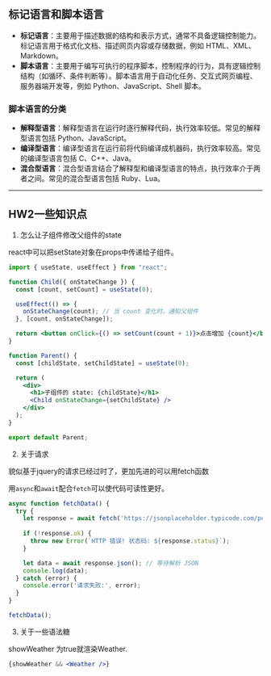 ## 标记语言和脚本语言
- **标记语言**：主要用于描述数据的结构和表示方式，通常不具备逻辑控制能力。标记语言用于格式化文档、描述网页内容或存储数据，例如 HTML、XML、Markdown。
- **脚本语言**：主要用于编写可执行的程序脚本，控制程序的行为，具有逻辑控制结构（如循环、条件判断等）。脚本语言用于自动化任务、交互式网页编程、服务器端开发等，例如 Python、JavaScript、Shell 脚本。

### 脚本语言的分类
- **解释型语言**：解释型语言在运行时逐行解释代码，执行效率较低。常见的解释型语言包括 Python、JavaScript。
- **编译型语言**：编译型语言在运行前将代码编译成机器码，执行效率较高。常见的编译型语言包括 C、C++、Java。
- **混合型语言**：混合型语言结合了解释型和编译型语言的特点，执行效率介于两者之间。常见的混合型语言包括 Ruby、Lua。

---

## HW2一些知识点

1. 怎么让子组件修改父组件的state

react中可以把setState对象在props中传递给子组件。

```jsx
import { useState, useEffect } from "react";

function Child({ onStateChange }) {
  const [count, setCount] = useState(0);

  useEffect(() => {
    onStateChange(count); // 当 count 变化时，通知父组件
  }, [count, onStateChange]);

  return <button onClick={() => setCount(count + 1)}>点击增加 {count}</button>;
}

function Parent() {
  const [childState, setChildState] = useState(0);

  return (
    <div>
      <h1>子组件的 state: {childState}</h1>
      <Child onStateChange={setChildState} />
    </div>
  );
}

export default Parent;
```

2. 关于请求

貌似基于jquery的请求已经过时了，更加先进的可以用fetch函数

用`async`和`await`配合`fetch`可以使代码可读性更好。
```jsx
async function fetchData() {
  try {
    let response = await fetch('https://jsonplaceholder.typicode.com/posts/1');
    
    if (!response.ok) {
      throw new Error(`HTTP 错误! 状态码: ${response.status}`);
    }

    let data = await response.json(); // 等待解析 JSON
    console.log(data);
  } catch (error) {
    console.error('请求失败:', error);
  }
}

fetchData();
```

3. 关于一些语法糖

showWeather 为true就渲染Weather.
```jsx
{showWeather && <Weather />}
```